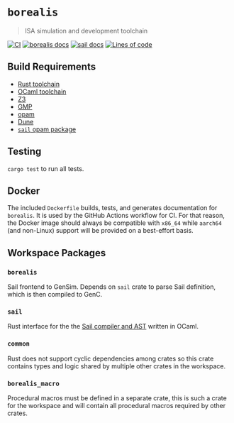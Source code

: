 # `borealis`

> ISA simulation and development toolchain

[![CI](https://github.com/avisi-group/borealis/actions/workflows/ci.yml/badge.svg)](https://github.com/avisi-group/borealis/actions/workflows/ci.yml)
[![borealis docs](https://img.shields.io/badge/docs-borealis-blue)](https://avisi.org.uk/borealis/borealis/)
[![sail docs](https://img.shields.io/badge/docs-sail-blue)](https://avisi.org.uk/borealis/sail/)
[![Lines of code](https://tokei.rs/b1/github/avisi-group/borealis)](https://github.com/avisi-group/borealis)

## Build Requirements

* [Rust toolchain](https://rustup.rs)
* [OCaml toolchain](https://ocaml.org)
* [Z3](https://github.com/Z3Prover/z3)
* [GMP](https://gmplib.org)
* [opam](https://opam.ocaml.org)
* [Dune](https://dune.build)
* [`sail` opam package](https://opam.ocaml.org/packages/sail/)

## Testing

`cargo test` to run all tests.

## Docker

The included `Dockerfile` builds, tests, and generates documentation for `borealis`. It is used by the GitHub Actions workflow for CI. For that reason, the Docker image should always be compatible with `x86_64` while `aarch64` (and non-Linux) support will be provided on a best-effort basis.

## Workspace Packages

### `borealis`

Sail frontend to GenSim. Depends on `sail` crate to parse Sail definition, which is then compiled to GenC.

### `sail`

Rust interface for the the [Sail compiler and AST](https://www.cl.cam.ac.uk/~pes20/sail/) written in OCaml.

### `common`

Rust does not support cyclic dependencies among crates so this crate contains types and logic shared by multiple other crates in the workspace.

### `borealis_macro`

Procedural macros must be defined in a separate crate, this is such a crate for the workspace and will contain all procedural macros required by other crates.
